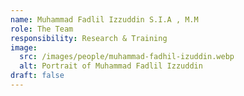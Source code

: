 ```yaml
---
name: Muhammad Fadlil Izzuddin S.I.A , M.M
role: The Team
responsibility: Research & Training
image:
  src: /images/people/muhammad-fadhil-izuddin.webp
  alt: Portrait of Muhammad Fadlil Izzuddin
draft: false
---
```

